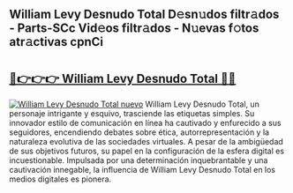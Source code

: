 ## William Levy Desnudo Total D𝚎sn𝚞dos filtr𝚊dos - Parts-SCc Vid𝚎os filtr𝚊dos - N𝚞evas f𝚘tos atr𝚊ctivas cpnCi

# <h2><a href="http://mb0e19.tromn.icu/?c=William+Levy+Desnudo+Total">🔗👉👉👉 William Levy Desnudo Total 🔗🔗</a></h2>

[![William Levy Desnudo Total nuevo](https://i.imgur.com/pEAQMta.gif)](http://mb0e19.tromn.icu/?c=William+Levy+Desnudo+Total)
William Levy Desnudo Total, un personaje intrigante y esquivo, trasciende las etiquetas simples. Su innovador estilo de comunicación en línea ha cautivado y enfurecido a sus seguidores, encendiendo debates sobre ética, autorrepresentación y la naturaleza evolutiva de las sociedades virtuales. A pesar de la ambigüedad de sus objetivos futuros, su papel en la configuración de la esfera digital es incuestionable. Impulsada por una determinación inquebrantable y una cautivación innegable, la influencia de William Levy Desnudo Total en los medios digitales es pionera.
